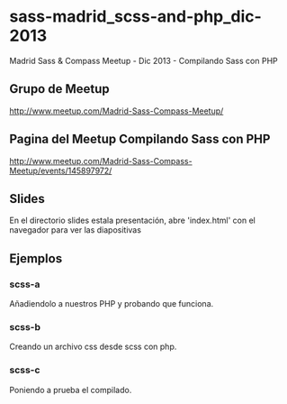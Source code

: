 sass-madrid_scss-and-php_dic-2013
=================================

Madrid Sass &amp; Compass Meetup - Dic 2013 - Compilando Sass con PHP

## Grupo de Meetup
http://www.meetup.com/Madrid-Sass-Compass-Meetup/

## Pagina del Meetup Compilando Sass con PHP
http://www.meetup.com/Madrid-Sass-Compass-Meetup/events/145897972/

## Slides
En el directorio slides estala presentación, abre 'index.html' con el navegador para ver las diapositivas

## Ejemplos

### scss-a
Añadiendolo a nuestros PHP y probando que funciona.

### scss-b
Creando un archivo css desde scss con php.

### scss-c
Poniendo a prueba el compilado.
